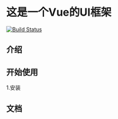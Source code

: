 # 这是一个Vue的UI框架
[![Build Status](https://travis-ci.org/fatfanfan/fan-UI.svg?branch=master)](https://travis-ci.org/fatfanfan/fan-UI)
## 介绍
## 开始使用
 1.安装
## 文档

